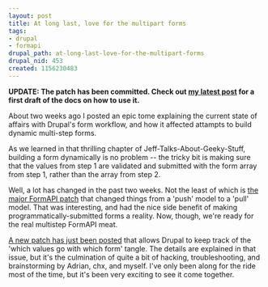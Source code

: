 ```yaml
--- 
layout: post
title: At long last, love for the multipart forms
tags: 
- drupal
- formapi
drupal_path: at-long-last-love-for-the-multipart-forms
drupal_nid: 453
created: 1156230483
---
```

<b>UPDATE: The patch has been committed. Check out <a href="http://jeff.viapositiva.net/drupal/dynamic-forms">my latest post</a> for a first draft of the docs on how to use it.</b>

About two weeks ago I posted an epic tome explaining the current state of affairs with Drupal's form workflow, and how it affected attampts to build dynamic multi-step forms.

As we learned in that thrilling chapter of Jeff-Talks-About-Geeky-Stuff, building a form dynamically is no problem -- the tricky bit is making sure that the values from step 1 are validated and submitted with the form array from step 1, rather than the array from step 2.

Well, a lot has changed in the past two weeks. Not the least of which is <a href="http://drupal.org/node/77919">the major FormAPI patch</a> that changed things from a 'push' model to a 'pull' model. That was interesting, and had the nice side benefit of making programmatically-submitted forms a reality. Now, though, we're ready for the real multistep FormAPI meat.

<a href="http://drupal.org/node/79937">A new patch has just been posted</a> that allows Drupal to keep track of the 'which values go with which form' tangle. The details are explained in that issue, but it's the culmination of quite a bit of hacking, troubleshooting, and brainstorming by Adrian, chx, and myself. I've only been along for the ride most of the time, but it's been very exciting to see it come together.
